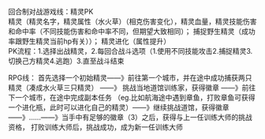 回合制对战游戏线：精灵PK  
精灵（精灵名字，精灵属性（水火草）（相克伤害变化），精灵血量，精灵技能伤害和命中率（不同技能伤害和命中率不同，但期望大致相同）；
捕捉野生精灵（成功率跟野生精灵当前hp有关））；
精灵进化（属性提升）  
PK流程：1.选择出战精灵，2.每回合战斗选项（1.使用不同技能攻击2.捕捉精灵3.切换己方精灵4.逃跑）3.直至战斗结束

RPG线：
首先选择一个初始精灵——》前往第一个城市，并在途中成功捕获两只精灵（凑成水火草三只精灵） ——》 挑战当地道馆训练家，获得徽章 ——》前往下一个城市，在途中完成副本任务
（eg.比如航海途中遇到章鱼，打败章鱼可获得一个进化瓶，此时可以进化自己的精灵）——》继续挑战道馆，获得徽章——》……——》当手中有足够的徽章（3）之后，获得与上一任训练大师的挑战资格，
打败训练大师后，挑战成功，成为新一任训练大师